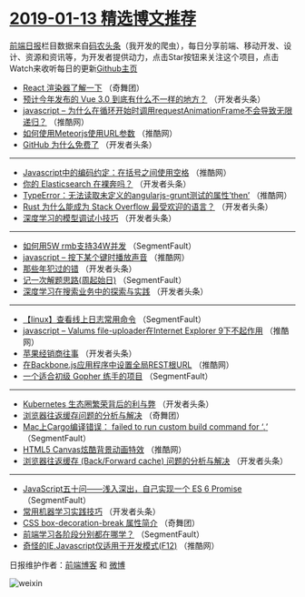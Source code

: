 # [2019-01-13 精选博文推荐](http://hao.caibaojian.com/date/2019/01/13)

[前端日报](http://caibaojian.com/c/news)栏目数据来自[码农头条](http://hao.caibaojian.com/)（我开发的爬虫），每日分享前端、移动开发、设计、资源和资讯等，为开发者提供动力，点击Star按钮来关注这个项目，点击Watch来收听每日的更新[Github主页](https://github.com/kujian/frontendDaily)
* [React 渲染器了解一下](http://hao.caibaojian.com/97675.html) （奇舞团）
* [预计今年发布的 Vue 3.0 到底有什么不一样的地方？](http://hao.caibaojian.com/97619.html) （开发者头条）
* [javascript – 为什么在循环开始时调用requestAnimationFrame不会导致无限递归？](http://hao.caibaojian.com/97662.html) （推酷网）
* [如何使用Meteorjs使用URL参数](http://hao.caibaojian.com/97664.html) （推酷网）
* [GitHub 为什么免费了](http://hao.caibaojian.com/97617.html) （开发者头条）

***
* [Javascript中的编码约定：在括号之间使用空格](http://hao.caibaojian.com/97657.html) （推酷网）
* [你的 Elasticsearch 在裸奔吗？](http://hao.caibaojian.com/97629.html) （开发者头条）
* [TypeError：无法读取未定义的angularjs-grunt测试的属性’then’](http://hao.caibaojian.com/97659.html) （推酷网）
* [Rust 为什么能成为 Stack Overflow 最受欢迎的语言？](http://hao.caibaojian.com/97620.html) （开发者头条）
* [深度学习的模型调试小技巧](http://hao.caibaojian.com/97632.html) （开发者头条）

***
* [如何用5W rmb支持34W并发](http://hao.caibaojian.com/97611.html) （SegmentFault）
* [javascript – 按下某个键时播放声音](http://hao.caibaojian.com/97651.html) （推酷网）
* [那些年犯过的错](http://hao.caibaojian.com/97622.html) （开发者头条）
* [记一次解题思路(周起始日)](http://hao.caibaojian.com/97601.html) （SegmentFault）
* [深度学习在搜索业务中的探索与实践](http://hao.caibaojian.com/97633.html) （开发者头条）

***
* [【linux】查看线上日志常用命令](http://hao.caibaojian.com/97612.html) （SegmentFault）
* [javascript – Valums file-uploader在Internet Explorer 9下不起作用](http://hao.caibaojian.com/97652.html) （推酷网）
* [苹果经销商往事](http://hao.caibaojian.com/97623.html) （开发者头条）
* [在Backbone.js应用程序中设置全局REST根URL](http://hao.caibaojian.com/97663.html) （推酷网）
* [一个适合初级 Gopher 练手的项目](http://hao.caibaojian.com/97602.html) （SegmentFault）

***
* [Kubernetes 生态圈繁荣背后的利与弊](http://hao.caibaojian.com/97634.html) （开发者头条）
* [浏览器往返缓存问题的分析与解决](http://hao.caibaojian.com/97676.html) （奇舞团）
* [Mac上Cargo编译错误： failed to run custom build command for &#8216;*.*&#8217;](http://hao.caibaojian.com/97613.html) （SegmentFault）
* [HTML5 Canvas炫酷背景动画特效](http://hao.caibaojian.com/97653.html) （推酷网）
* [浏览器往返缓存 (Back/Forward cache) 问题的分析与解决](http://hao.caibaojian.com/97624.html) （开发者头条）

***
* [JavaScript五十问——浅入深出，自己实现一个 ES 6 Promise](http://hao.caibaojian.com/97603.html) （SegmentFault）
* [常用机器学习实践技巧](http://hao.caibaojian.com/97635.html) （开发者头条）
* [CSS box-decoration-break 属性简介](http://hao.caibaojian.com/97677.html) （奇舞团）
* [前端学习各阶段分别都在哪学？](http://hao.caibaojian.com/97614.html) （SegmentFault）
* [奇怪的IE,Javascript仅适用于开发模式(F12)](http://hao.caibaojian.com/97654.html) （推酷网）

日报维护作者：[前端博客](http://caibaojian.com/) 和 [微博](http://caibaojian.com/go/weibo)

![weixin](https://user-images.githubusercontent.com/3055447/38468989-651132ac-3b80-11e8-8e6b-15122322a9d7.png)